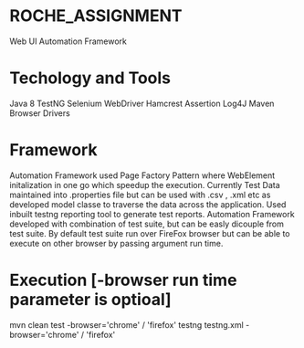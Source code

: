 # ROCHE_ASSIGNMENT
Web UI Automation Framework 

# Techology and Tools
Java 8
TestNG
Selenium WebDriver
Hamcrest Assertion
Log4J 
Maven
Browser Drivers

# Framework
Automation Framework used Page Factory Pattern where WebElement initalization in one go which speedup the execution. Currently Test Data maintained into .properties file but can be used with .csv , .xml etc as developed model classe to traverse the data across the application.
Used inbuilt testng reporting tool to generate test reports.
Automation Framework developed with combination of test suite, but can be easly dicouple from test suite.
By default test suite run over FireFox browser but can be able to execute on other browser by passing argument run time.

# Execution [-browser run time parameter is optioal]
mvn clean test -browser='chrome' / 'firefox' 
testng testng.xml -browser='chrome' / 'firefox'

